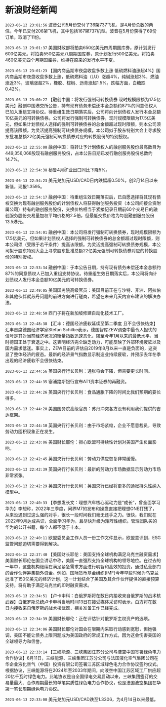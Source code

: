 # 新浪财经新闻
`2023-06-13 23:01:56` 波音公司5月份交付了36架737飞机，是4月份总数的两倍。今年已交付206架飞机，其中包括167架737机型。波音在5月份获得了69份订单，取消了11份。

`2023-06-13 23:01:37` 美国财政部将拍卖650亿美元四周期国库券，原计划发行600亿美元。将拍卖550亿美元八周期国库券，原计划发行500亿美元。将拍卖460亿美元四个月期国库券，维持在原来的发行水平不变。

`2023-06-13 23:01:23` 【国内商品期市夜盘收盘多数上涨 低硫燃料油涨超4%】国内商品期市夜盘收盘多数上涨，低硫燃料油（LU）涨超4%，纯碱涨超3%，燃油涨近3%，玻璃涨超2%，橡胶、棕榈、沥青涨超1.5%。跌幅方面，白糖跌0.42%。

`2023-06-13 23:00:27` 【融创中国：将发行强制可转换债券 现时规模限额为17.5亿美元】融创中国港交所公告，持有现有债务未偿还本金总额约87%的同意债权人已加入重组支持协议。待重组生效日期落实后，公司将向计划债权人发行本金总额10亿美元的可转换债券。公司将发行强制可转换债券，现时规模限额为17.5亿美元，但如果计划债权人选择的强制可转换债券的总金额超过现时限额，则本公司须提高该限额。为灵活提高强制可转换债券规模，本公司拟于股东特别大会上寻求股东批准总额22亿美元强制可转换债券对应的转换股份的特别授权。

`2023-06-13 22:55:00` 融创中国：将转让予计划债权人的融创服务股份最高数目为449,356,068股现有融创服务股份，占本公告日期已发行融创服务股份总数约14.7%。

`2023-06-13 22:54:38` 秘鲁4月矿业出口同比下降5%。

`2023-06-13 22:54:23` 美元兑加元USD/CAD日内跌幅超0.50%，创2月14日以来新低，现报1.3595。

`2023-06-13 22:54:17` 融创中国：待重组生效日期落实后，已自愿选择将其现有债权交换为现有融创服务股份的计划债权人将获得融创服务投资（本公司间接全资附属公司）持有的融创服务股份，交换价格相当于紧接记录日期前60个交易日的融创服务股份交易量加权平均价格的2.5倍，但最低交换价格为每股融创服务股份13.5港元。

`2023-06-13 22:54:01` 融创中国：本公司将发行强制可转换债券，现时规模限额为17.5亿美元，但如果计划债权人选择的强制可转换债券的总金额超过现时限额，则本公司须（受限于若干条件）提高该限额。为灵活提高强制可转换债券规模，本公司拟于股东特别大会上寻求股东批准总额22亿美元强制可转换债券对应的转换股份的特别授权。

`2023-06-13 22:53:34` 融创中国：于本公告日期，持有现有债务未偿还本金总额约87%的同意债权人已加入重组支持协议。待重组生效日期落实后，本公司将向计划债权人发行本金总额10亿美元的可转换债券。

`2023-06-13 22:49:05` 美国国务院高级官员：美国目前正在与沙特、非洲、阿拉伯和其他伙伴就苏丹问题的前进方向进行磋商，希望在未来几天内宣布建议的解决办法。

`2023-06-13 22:48:50`   西门子将在新加坡修建自动化技术工厂。

`2023-06-13 22:48:38` 【汇丰：德国经济疲软延续至第二季度 且不会很快结束】汇丰首席德国经济学家Stefan Schilbe表示，德国智库ZEW调查中最令人担忧的信号是其对当前经济状况的衡量指数迅速恶化，降至今年1月以来的最低水平，当时德国正处于衰退之中。这表明经济完全缺乏动力，可能反映了外部环境疲软以及国内需求低迷。事实上，ZEW目前的评估自2019年8月以来一直是负面的，这突显了整体经济的疲态。最新的经济景气指数显示制造业持续疲软，并预示去年冬季出现的经济疲软不会很快结束。

`2023-06-13 22:44:56` 英国央行行长贝利：通胀将会下降，但需要更长时间。

`2023-06-13 22:44:35` 塞浦路斯银行宣布AT1资本证券的再融资。

`2023-06-13 22:44:26` 英国央行行长贝利：食品通胀下降的时间比我们预期的要长得多。

`2023-06-13 22:44:20` 美国国务院高级官员：苏丹冲突各方没有利用我们提供的吉达框架。

`2023-06-13 22:44:10` 英国央行行长贝利：由于市场紧缩，企业不愿意裁员，导致劳动力囤积现象正在发生。

`2023-06-13 22:43:06` 美国财长耶伦：担心欧盟可持续性计划对美国产生负面影响。

`2023-06-13 22:42:45` 英国央行行长贝利：劳动力供应恢复非常缓慢。

`2023-06-13 22:42:39` 英国央行行长贝利：最新的劳动力市场数据显示劳动力市场非常紧张。

`2023-06-13 22:42:29` 英国央行行长贝利：英国央行已经将更多的通胀持久性纳入模型中。

`2023-06-13 22:40:33` 【李想发长文：理想汽车核心驱动力是“成长”，曾全面学习华为】李想称，2022年三季度，问界M7的发布和操盘直接把理想ONE打残了，从来没遇到过这么强的对手，很长一段时间我们毫无还手之力。很快，我们就在2022年9月达成共识，全面学习华为，且尽快升级为矩阵性组织。管理团队买的华为的公开书籍，每个人都不低于十本。

`2023-06-13 22:40:11`   欧盟委员会工作人员一份工作文件显示，欧盟意识到，ESG监管问题迫切需要得到解决。

`2023-06-13 22:37:40` 【美国财长耶伦：美国支持全球机构满足乌克兰融资需求】美国财长耶伦在国会讲话中称，美国一直强烈支持全球机构的领导地位。在过去的一年中，这些机构继续在满足紧急需求方面进行明智和高效的投资，通过私营部门的合作伙伴筹集额外资金。例如，国际货币基金组织(IMF)今年早些时候为乌克兰批准了150亿美元的经济计划，这一计划结合了美国及其合作伙伴提供的直接预算支持，将有助于满足乌克兰的即时融资需求。

`2023-06-13 22:34:51`   【卢卡申科：白俄罗斯将在数日内接收来自俄罗斯的战术核武器】白俄罗斯总统卢卡申科当地时间13日在接受媒体采访时表示，白方将在数日内接收来自俄罗斯的战术核武器，相关准备工作已经完成。

`2023-06-13 22:34:39` 美国财长耶伦：正在评估针对俄罗斯主权资产的选项。

`2023-06-13 22:34:06` 美国财长耶伦对国会在限期内采取行动感到宽慰，但她强调，美国不能让债务上限问题成为美国政府的常规工作方式，因为这会伤害美国的全球领导力和信誉。

`2023-06-13 22:33:14` 【三峡能源、三峡集团江苏分公司与液空中国签署绿色电力合作协议】6月11日，三峡能源、三峡集团江苏分公司与法国液化空气集团公司在华企业液化空气（中国）投资有限公司签署江苏区域绿色电力合作协议签约仪式。根据协议，三峡能源将在2024年至2033年期间，向液空中国江苏区域工厂供应超20亿千瓦时绿色电力。此笔协议是自全国绿电交易启动以来，三峡集团签订的交易量最大、合作周期最长的单笔实质性绿色电力合作协议，也是法国液空集团在华第一笔长周期绿色电力协议。

`2023-06-13 22:33:00` 美元兑加元USD/CAD跌至1.3306，为4月14日以来最低。

